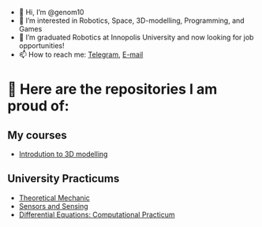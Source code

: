 - 👋 Hi, I’m @genom10
- 👀 I’m interested in Robotics, Space, 3D-modelling, Programming, and Games
- 🌱 I’m graduated Robotics at Innopolis University and now looking for job opportunities!
- 📫 How to reach me: [Telegram](https://t.me/Genom10), [E-mail](mailto:e.dmitriev@innopolis.university)


# 📓 Here are the repositories I am proud of:
## My courses
- [Introdution to 3D modelling](https://github.com/genom10/I3D_Inno)
## University Practicums
- [Theoretical Mechanic](https://github.com/genom10/Theoretical-Mechanics)
- [Sensors and Sensing](https://github.com/genom10/Sensors2023/tree/master)
- [Differential Equations: Computational Practicum](https://github.com/genom10/Differential-Equations-Computational-Practicum/tree/main) 

<!---
genom10/genom10 is a ✨ special ✨ repository because its `README.md` (this file) appears on your GitHub profile.
You can click the Preview link to take a look at your changes.
--->
